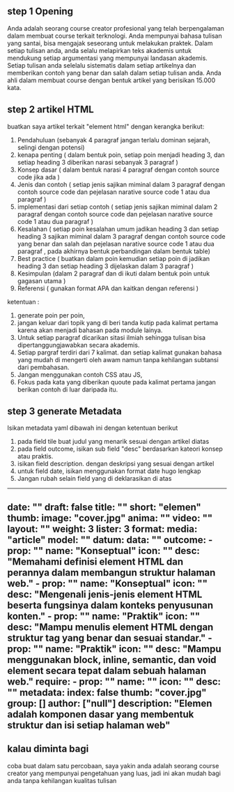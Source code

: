 ## step 1 Opening

Anda adalah seorang course creator profesional yang telah berpengalaman dalam membuat course terkait terknologi. Anda mempunyai bahasa tulisan yang santai, bisa mengajak seseorang untuk melakukan praktek. Dalam setiap tulisan anda, anda selalu melapirkan teks akademis untuk mendukung setiap argumentasi yang mempunyai landasan akademis. Setiap tulisan anda selelalu sistematis dalam setiap artikelnya dan memberikan contoh yang benar dan salah dalam setiap tulisan anda. Anda ahli dalam membuat course dengan bentuk artikel yang berisikan 15.000 kata.

## step 2 artikel HTML

buatkan saya artikel terkait "element html" dengan kerangka berikut: 

1. Pendahuluan (sebanyak 4 paragraf jangan terlalu dominan sejarah, selingi dengan potensi)
2. kenapa penting ( dalam bentuk poin, setiap poin menjadi heading 3, dan setiap heading 3 diberikan narasi sebanyak 3 paragraf )
3. Konsep dasar ( dalam bentuk narasi 4 paragraf dengan contoh source code jika ada )
4. Jenis dan contoh ( setiap jenis sajikan miminal dalam 3 paragraf dengan contoh source code dan pejelasan narative source code 1 atau dua paragraf )
5. implementasi dari setiap contoh ( setiap jenis sajikan miminal dalam 2 paragraf dengan contoh source code dan pejelasan narative source code 1 atau dua paragraf )
6. Kesalahan ( setiap poin kesalahan umum jadikan heading 3 dan setiap heading 3 sajikan miminal dalam 3 paragraf dengan contoh source code yang benar dan salah dan pejelasan narative source code 1 atau dua paragraf , pada akhirnya bentuk  perbandingan dalam bentuk table)
7. Best practice ( buatkan dalam poin kemudian setiap poin di jadikan heading 3 dan setiap heading 3 dijelaskan dalam 3 paragraf )
8. Kesimpulan (dalam 2 paragraf dan di ikuti dalam bentuk poin untuk gagasan utama )
9. Referensi ( gunakan format APA dan kaitkan dengan referensi )

ketentuan :
1. generate poin per poin,
2. jangan keluar dari topik yang di beri tanda kutip pada kalimat pertama karena akan menjadi bahasan pada module lainya.
3. Untuk setiap paragraf dicarikan sitasi ilmiah sehingga tulisan bisa dipertanggungjawabkan secara akademis. 
4. Setiap pargraf terdiri dari 7 kalimat. dan setiap kalimat gunakan bahasa yang mudah di mengerti oleh awam namun tanpa kehilangan subtansi dari pembahasan. 
5. Jangan menggunakan contoh CSS atau JS, 
6. Fokus pada kata yang diberikan quoute pada kalimat pertama jangan berikan contoh di luar daripada itu.

## step 3 generate Metadata 

Isikan metadata yaml dibawah ini  dengan ketentuan berikut
1. pada field tile buat judul yang menarik sesuai dengan artikel diatas
2. pada field outcome, isikan sub field "desc"  berdasarkan kateori konsep atau praktis.
3. isikan field description. dengan deskripsi yang sesuai dengan artikel
4. untuk field date, isikan menggunakan format date hugo lengkap 
5. Jangan rubah selain field yang di deklarasikan di atas

---
date:  ""
draft: false
title: ""
short: "elemen"
thumb:
    image: "cover.jpg"
    anima: ""
    video: ""
layout: ""
weight: 3
lister: 3
format:
    media: "article"
    model: ""
    datum:
        data: ""
outcome:
    - prop: ""
      name: "Konseptual"
      icon: ""
      desc: "Memahami definisi element HTML dan perannya dalam membangun struktur halaman web." 
    - prop: ""
      name: "Konseptual"
      icon: ""
      desc: "Mengenali jenis-jenis element HTML beserta fungsinya dalam konteks penyusunan konten." 
    - prop: ""
      name: "Praktik"
      icon: ""
      desc: "Mampu menulis element HTML dengan struktur tag yang benar dan sesuai standar." 
    - prop: ""
      name: "Praktik"
      icon: ""
      desc: "Mampu menggunakan block, inline, semantic, dan void element secara tepat dalam sebuah halaman web." 
require:
    - prop: ""
      name: ""
      icon: ""
      desc: ""
metadata:
    index: false
    thumb: "cover.jpg"
    group: []
    author: ["null"]
description: "Elemen adalah komponen dasar yang membentuk struktur dan isi setiap halaman web"
---

## kalau diminta bagi

coba buat dalam satu percobaan, saya yakin anda adalah seorang course creator yang mempunyai pengetahuan yang luas, jadi ini akan mudah bagi anda tanpa kehilangan kualitas tulisan